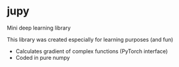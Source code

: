 # jupy
Mini deep learning library

This library was created especially for learning purposes (and fun)

- Calculates gradient of complex functions (PyTorch interface)
- Coded in pure numpy
